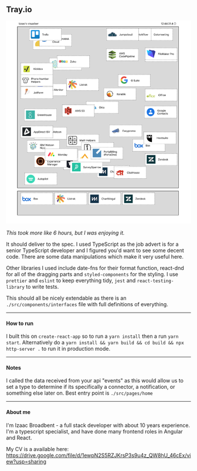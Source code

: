 Tray.io
------

![preview](preview.png)

*This took more like 6 hours, but I was enjoying it.*

It should deliver to the spec. I used TypeScript as the job advert is for a senior TypeScript developer and I figured you'd want to see some decent code. There are some data manipulations which make it very useful here.

Other libraries I used include date-fns for their format function, react-dnd for all of the dragging parts and `styled-components` for the styling. I use `prettier` and `eslint` to keep everything tidy, `jest` and `react-testing-library` to write tests.

This should all be nicely extendable as there is an `./src/components/interfaces` file with full definitions of everything.

---
#### How to run

I built this on `create-react-app` so to run a `yarn install` then a run `yarn start`. Alternatively do a `yarn install && yarn build && cd build && npx http-server .` to run it in production mode.

---
#### Notes
I called the data received from your api "events" as this would allow us to set a type to determine if its specifically a connector, a notification, or something else later on.
Best entry point is `./src/pages/home`

---
#### About me

I'm Izaac Broadbent - a full stack developer with about 10 years experience. I'm a typescript specialist, and have done many frontend roles in Angular and React.

My CV is a available here: https://drive.google.com/file/d/1ewpN2S5RZJKrsP3s9u4z_QW8hU_46cEx/view?usp=sharing
